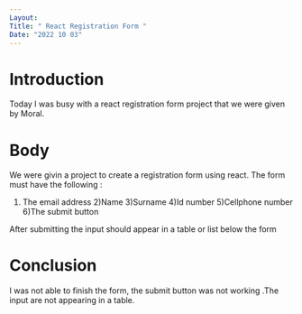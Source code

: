 ```yaml
---
Layout:
Title: " React Registration Form "
Date: "2022 10 03"
---
```


# Introduction
Today I was busy with a react registration form project that we were given by Moral.

# Body
We were givin a project to create a registration form using react.
The form must have the following :

1) The email address
2)Name
3)Surname
4)Id number
5)Cellphone number
6)The submit button

After submitting the input should appear in a table or list below the form

# Conclusion
I was not able to finish the form, the submit button was not working .The input are not appearing in a table.